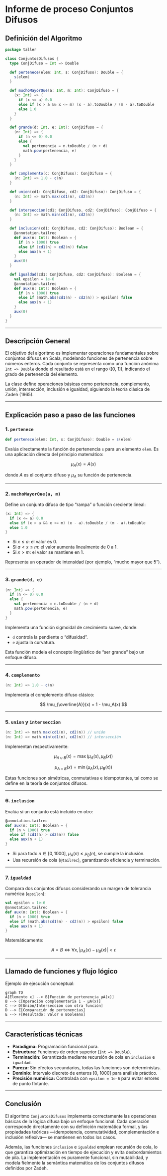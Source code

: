 # Informe de proceso Conjuntos Difusos

## Definición del Algoritmo

```Scala
package taller

class ConjuntosDifusos {
  type ConjDifuso = Int => Double

  def pertenece(elem: Int, s: ConjDifuso): Double = {
    s(elem)
  }

  def muchoMayorQue(a: Int, m: Int): ConjDifuso = {
    (x: Int) => {
      if (x <= a) 0.0
      else if (x > a && x <= m) (x - a).toDouble / (m - a).toDouble
      else 1.0
    }
  }

  def grande(d: Int, e: Int): ConjDifuso = {
    (n: Int) => {
      if (n <= 0) 0.0
      else {
        val pertenencia = n.toDouble / (n + d)
        math.pow(pertenencia, e)
      }
    }
  }

  def complemento(c: ConjDifuso): ConjDifuso = {
    (n: Int) => 1.0 - c(n)
  }

  def union(cd1: ConjDifuso, cd2: ConjDifuso): ConjDifuso = {
    (n: Int) => math.max(cd1(n), cd2(n))
  }

  def interseccion(cd1: ConjDifuso, cd2: ConjDifuso): ConjDifuso = {
    (n: Int) => math.min(cd1(n), cd2(n))
  }

  def inclusion(cd1: ConjDifuso, cd2: ConjDifuso): Boolean = {
    @annotation.tailrec
    def aux(n: Int): Boolean = {
      if (n > 1000) true
      else if (cd1(n) > cd2(n)) false
      else aux(n + 1)
    }
    aux(0)
  }

  def igualdad(cd1: ConjDifuso, cd2: ConjDifuso): Boolean = {
    val epsilon = 1e-6
    @annotation.tailrec
    def aux(n: Int): Boolean = {
      if (n > 1000) true
      else if (math.abs(cd1(n) - cd2(n)) > epsilon) false
      else aux(n + 1)
    }
    aux(0)
  }
}
```

---

## Descripción General

El objetivo del algoritmo es implementar operaciones fundamentales sobre conjuntos difusos en Scala, modelando funciones de pertenencia sobre números enteros.
Cada conjunto se representa como una función anónima `Int => Double` donde el resultado está en el rango ([0, 1]), indicando el grado de pertenencia del elemento.

La clase define operaciones básicas como pertenencia, complemento, unión, intersección, inclusión e igualdad, siguiendo la teoría clásica de Zadeh (1965).

---

## Explicación paso a paso de las funciones

### 1. `pertenece`

```Scala
def pertenece(elem: Int, s: ConjDifuso): Double = s(elem)
```

Evalúa directamente la función de pertenencia `s` para un elemento `elem`.
Es una aplicación directa del principio matemático:

$$
\mu_A(x) = A(x)
$$

donde $A$ es el conjunto difuso y $\mu_A$ su función de pertenencia.

---

### 2. `muchoMayorQue(a, m)`

Define un conjunto difuso de tipo “rampa” o función creciente lineal:

```Scala
(x: Int) => {
  if (x <= a) 0.0
  else if (x > a && x <= m) (x - a).toDouble / (m - a).toDouble
  else 1.0
}
```

- Si $x \le a$: el valor es 0.
- Si $a < x \le m$: el valor aumenta linealmente de 0 a 1.
- Si $x > m$: el valor se mantiene en 1.

Representa un operador de intensidad (por ejemplo, “mucho mayor que 5”).

---

### 3. `grande(d, e)`

```Scala
(n: Int) => {
  if (n <= 0) 0.0
  else {
    val pertenencia = n.toDouble / (n + d)
    math.pow(pertenencia, e)
  }
}
```

Implementa una función sigmoidal de crecimiento suave, donde:

- `d` controla la pendiente o “difusidad”.
- `e` ajusta la curvatura.

Esta función modela el concepto lingüístico de “ser grande” bajo un enfoque difuso.

---

### 4. `complemento`

```Scala
(n: Int) => 1.0 - c(n)
```

Implementa el complemento difuso clásico:

$$
\mu_{\overline{A}}(x) = 1 - \mu_A(x)
$$

---

### 5. `union` y `interseccion`

```Scala
(n: Int) => math.max(cd1(n), cd2(n)) // unión
(n: Int) => math.min(cd1(n), cd2(n)) // intersección
```

Implementan respectivamente:

$$
\mu_{A \cup B}(x) = \max(\mu_A(x), \mu_B(x))
$$

$$
\mu_{A \cap B}(x) = \min(\mu_A(x), \mu_B(x))
$$

Estas funciones son simétricas, conmutativas e idempotentes, tal como se define en la teoría de conjuntos difusos.

---

### 6. `inclusion`

Evalúa si un conjunto está incluido en otro:

```Scala
@annotation.tailrec
def aux(n: Int): Boolean = {
  if (n > 1000) true
  else if (cd1(n) > cd2(n)) false
  else aux(n + 1)
}
```

- Si para todo $n \in [0,1000]$, $\mu_{A}(n) \le \mu_{B}(n)$, se cumple la inclusión.
- Usa recursión de cola (`@tailrec`), garantizando eficiencia y terminación.

---

### 7. `igualdad`

Compara dos conjuntos difusos considerando un margen de tolerancia numérica (`epsilon`):

```Scala
val epsilon = 1e-6
@annotation.tailrec
def aux(n: Int): Boolean = {
  if (n > 1000) true
  else if (math.abs(cd1(n) - cd2(n)) > epsilon) false
  else aux(n + 1)
}
```

Matemáticamente:

$$
A = B \iff \forall x, |\mu_A(x) - \mu_B(x)| < \epsilon
$$

---

## Llamado de funciones y flujo lógico

Ejemplo de ejecución conceptual:

```mermaid
graph TD
A[Elemento x] --> B[Función de pertenencia μA(x)]
B --> C[Operación complementaria 1 - μA(x)]
C --> D[Unión/Intersección con otra función]
D --> E[Comparación de pertenencias]
E --> F[Resultado: Valor o Booleano]
```

---

## Características técnicas

- **Paradigma:** Programación funcional pura.
- **Estructura:** Funciones de orden superior (`Int => Double`).
- **Terminación:** Garantizada mediante recursión de cola en `inclusion` e `igualdad`.
- **Pureza:** Sin efectos secundarios, todas las funciones son deterministas.
- **Dominio:** Intervalo discreto de enteros [0, 1000] para análisis práctico.
- **Precisión numérica:** Controlada con `epsilon = 1e-6` para evitar errores de punto flotante.

---

## Conclusión

El algoritmo `ConjuntosDifusos` implementa correctamente las operaciones básicas de la lógica difusa bajo un enfoque funcional.
Cada operación corresponde directamente con su definición matemática formal, y las propiedades teóricas —idempotencia, conmutatividad, complementación e inclusión reflexiva— se mantienen en todos los casos.

Además, las funciones `inclusion` e `igualdad` emplean recursión de cola, lo que garantiza optimización en tiempo de ejecución y evita desbordamientos de pila.
La implementación es puramente funcional, sin mutabilidad, y modela fielmente la semántica matemática de los conjuntos difusos definidos por Zadeh.
